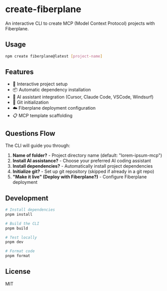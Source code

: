 # create-fiberplane

An interactive CLI to create MCP (Model Context Protocol) projects with Fiberplane.

## Usage

```bash
npm create fiberplane@latest [project-name]
```

## Features

- 🚀 Interactive project setup
- 📦 Automatic dependency installation
- 🤖 AI assistant integration (Cursor, Claude Code, VSCode, Windsurf)
- 🔧 Git initialization
- ☁️ Fiberplane deployment configuration
- 📋 MCP template scaffolding

## Questions Flow

The CLI will guide you through:

1. **Name of folder?** - Project directory name (default: "lorem-ipsum-mcp")
2. **Install AI assistance?** - Choose your preferred AI coding assistant
3. **Install dependencies?** - Automatically install project dependencies
4. **Initialize git?** - Set up git repository (skipped if already in a git repo)
5. **"Make it live" (Deploy with Fiberplane?)** - Configure Fiberplane deployment

## Development

```bash
# Install dependencies
pnpm install

# Build the CLI
pnpm build

# Test locally
pnpm dev

# Format code
pnpm format
```

## License

MIT
